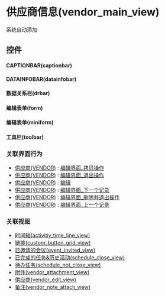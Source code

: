 # 供应商信息(vendor_main_view)  <!-- {docsify-ignore-all} -->


系统自动添加



## 控件
#### CAPTIONBAR(captionbar)
#### DATAINFOBAR(datainfobar)
#### 数据关系栏(drbar)
#### 编辑表单(form)
#### 编辑表单(miniform)
#### 工具栏(toolbar)


### 关联界面行为
  * [供应商(VENDOR)](module/crm/vendor) : [编辑界面_拷贝操作](module/crm/vendor#界面行为)
  * [供应商(VENDOR)](module/crm/vendor) : [编辑界面_退出操作](module/crm/vendor#界面行为)
  * [供应商(VENDOR)](module/crm/vendor) : [编辑](module/crm/vendor#界面行为)
  * [供应商(VENDOR)](module/crm/vendor) : [编辑界面_下一个记录](module/crm/vendor#界面行为)
  * [供应商(VENDOR)](module/crm/vendor) : [编辑界面_删除并退出操作](module/crm/vendor#界面行为)
  * [供应商(VENDOR)](module/crm/vendor) : [编辑界面_上一个记录](module/crm/vendor#界面行为)

### 关联视图
  * [时间轴(activitiy_time_line_view)](app/view/activitiy_time_line_view)
  * [链接(custom_button_grid_view)](app/view/custom_button_grid_view)
  * [已邀请的会议(event_invited_view)](app/view/event_invited_view)
  * [已完成的任务&历史活动(schedule_close_view)](app/view/schedule_close_view)
  * [待办任务(schedule_not_close_view)](app/view/schedule_not_close_view)
  * [附件(vendor_attachment_view)](app/view/vendor_attachment_view)
  * [供应商(vendor_edit_view)](app/view/vendor_edit_view)
  * [备注(vendor_note_attach_view)](app/view/vendor_note_attach_view)

<script>
 const { createApp } = Vue
  createApp({
    data() {
      return {

      }
    }
  }).use(ElementPlus).mount('#app')
</script>